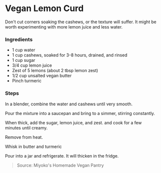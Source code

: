 Vegan Lemon Curd
================
Don't cut corners soaking the cashews, or the texture will suffer. It might be worth experimenting with more lemon juice and less water.

### Ingredients
- 1 cup water
- 1 cup cashews, soaked for 3-8 hours, drained, and rinsed
- 1 cup sugar
- 3/4 cup lemon juice
- Zest of 5 lemons (about 2 tbsp lemon zest)
- 1/2 cup unsalted vegan butter
- Pinch turmeric

### Steps
In a blender, combine the water and cashews until very smooth.

Pour the mixture into a saucepan and bring to a simmer, stirring constantly.

When thick, add the sugar, lemon juice, and zest. and cook for a few minutes until creamy.

Remove from heat.

Whisk in butter and turmeric

Pour into a jar and refrigerate. It will thicken in the fridge.

> Source: Miyoko's Homemade Vegan Pantry

